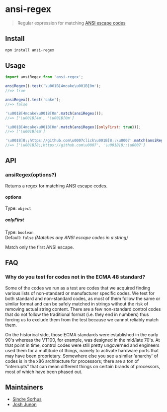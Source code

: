 # ansi-regex

> Regular expression for
> matching [ANSI escape codes](https://en.wikipedia.org/wiki/ANSI_escape_code)

## Install

```sh
npm install ansi-regex
```

## Usage

```js
import ansiRegex from 'ansi-regex';

ansiRegex().test('\u001B[4mcake\u001B[0m');
//=> true

ansiRegex().test('cake');
//=> false

'\u001B[4mcake\u001B[0m'.match(ansiRegex());
//=> ['\u001B[4m', '\u001B[0m']

'\u001B[4mcake\u001B[0m'.match(ansiRegex({onlyFirst: true}));
//=> ['\u001B[4m']

'\u001B]8;;https://github.com\u0007click\u001B]8;;\u0007'.match(ansiRegex());
//=> ['\u001B]8;;https://github.com\u0007', '\u001B]8;;\u0007']
```

## API

### ansiRegex(options?)

Returns a regex for matching ANSI escape codes.

#### options

Type: `object`

##### onlyFirst

Type: `boolean`\
Default: `false` *(Matches any ANSI escape codes in a string)*

Match only the first ANSI escape.

## FAQ

### Why do you test for codes not in the ECMA 48 standard?

Some of the codes we run as a test are codes that we acquired finding various lists of non-standard
or manufacturer specific codes. We test for both standard and non-standard codes, as most of them
follow the same or similar format and can be safely matched in strings without the risk of removing
actual string content. There are a few non-standard control codes that do not follow the traditional
format (i.e. they end in numbers) thus forcing us to exclude them from the test because we cannot
reliably match them.

On the historical side, those ECMA standards were established in the early 90's whereas the VT100,
for example, was designed in the mid/late 70's. At that point in time, control codes were still
pretty ungoverned and engineers used them for a multitude of things, namely to activate hardware
ports that may have been proprietary. Somewhere else you see a similar 'anarchy' of codes is in the
x86 architecture for processors; there are a ton of "interrupts" that can mean different things on
certain brands of processors, most of which have been phased out.

## Maintainers

- [Sindre Sorhus](https://github.com/sindresorhus)
- [Josh Junon](https://github.com/qix-)
